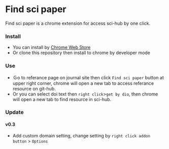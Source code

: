 # Find sci paper

Find sci paper is a chrome extension for access sci-hub by one click.

### Install
- You can install by [Chrome Web Store](https://chrome.google.com/webstore/detail/find-sci-paper/ocofgmnfmjndinnmdimpmijogpaljmal?hl=zh-TW)
- Or clone this repository then install to chrome by developer mode

### Use
- Ｇo to referance page on journal site then click `Find sci paper` button at upper right corner, chrome will open a new tab to access referance resource on git-hub.
- Or you can select doi text then `right click`>`get by dio`, then chrome will open a new tab to find resource in sci-hub.

### Update
#### v0.3
- Add custom domain setting, change setting by `right click addon button` > `Options`